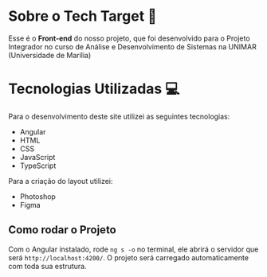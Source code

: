 # Sobre o Tech Target :dart:

Esse é o **Front-end** do nosso projeto, que foi desenvolvido para o Projeto Integrador no curso de Análise e Desenvolvimento de Sistemas na UNIMAR (Universidade de Marília)


# Tecnologias Utilizadas :computer:
Para o desenvolvimento deste site utilizei as seguintes tecnologias:

- Angular
- HTML
- CSS 
- JavaScript
- TypeScript

Para a criação do layout utilizei:

- Photoshop
- Figma


## Como rodar o Projeto

Com o Angular instalado, rode `ng s -o` no terminal,
ele abrirá o servidor que será  `http://localhost:4200/`.
O projeto será carregado automaticamente com toda sua estrutura.
